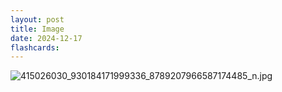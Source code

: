 ```yaml
---
layout: post
title: Image
date: 2024-12-17
flashcards: 
---
```


![415026030\_930184171999336\_8789207966587174485\_n.jpg](https://trello.com/1/cards/6761144a3698399baabf506c/attachments/6761145d91934cdc973f0e85/download/415026030_930184171999336_8789207966587174485_n.jpg)
        